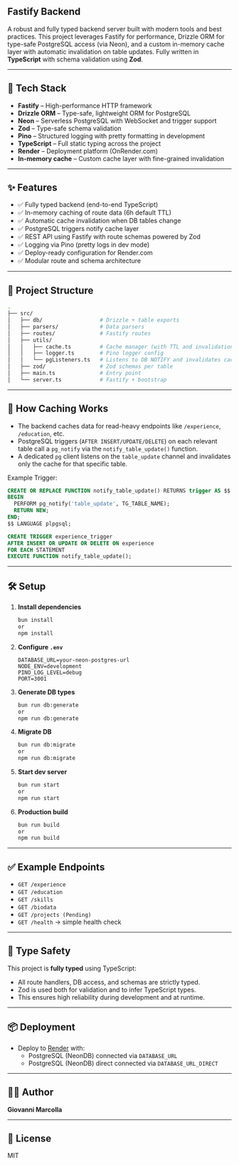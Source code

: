 ## Fastify Backend

A robust and fully typed backend server built with modern tools and best practices. This project leverages Fastify for performance, Drizzle ORM for type-safe PostgreSQL access (via Neon), and a custom in-memory cache layer with automatic invalidation on table updates. Fully written in **TypeScript** with schema validation using **Zod**.

---

## 🚀 Tech Stack

- **Fastify** – High-performance HTTP framework
- **Drizzle ORM** – Type-safe, lightweight ORM for PostgreSQL
- **Neon** – Serverless PostgreSQL with WebSocket and trigger support
- **Zod** – Type-safe schema validation
- **Pino** – Structured logging with pretty formatting in development
- **TypeScript** – Full static typing across the project
- **Render** – Deployment platform (OnRender.com)
- **In-memory cache** – Custom cache layer with fine-grained invalidation

---

## ✨ Features

- ✅ Fully typed backend (end-to-end TypeScript)
- ✅ In-memory caching of route data (6h default TTL)
- ✅ Automatic cache invalidation when DB tables change
- ✅ PostgreSQL triggers notify cache layer
- ✅ REST API using Fastify with route schemas powered by Zod
- ✅ Logging via Pino (pretty logs in dev mode)
- ✅ Deploy-ready configuration for Render.com
- ✅ Modular route and schema architecture

---

## 📁 Project Structure

```bash
.
├── src/
│   ├── db/                  # Drizzle + table exports
│   ├── parsers/             # Data parsers 
│   ├── routes/              # Fastify routes
│   ├── utils/
│   │   ├── cache.ts         # Cache manager (with TTL and invalidation)
│   │   ├── logger.ts        # Pino logger config
│   │   └── pgListeners.ts   # Listens to DB NOTIFY and invalidates cache
│   ├── zod/                 # Zod schemas per table
│   ├── main.ts              # Entry point
│   └── server.ts            # Fastify + bootstrap
```

---

## 🧠 How Caching Works

- The backend caches data for read-heavy endpoints like `/experience`, `/education`, etc.
- PostgreSQL triggers (`AFTER INSERT/UPDATE/DELETE`) on each relevant table call a `pg_notify` via the `notify_table_update()` function.
- A dedicated `pg` client listens on the `table_update` channel and invalidates only the cache for that specific table.

Example Trigger:

```sql
CREATE OR REPLACE FUNCTION notify_table_update() RETURNS trigger AS $$
BEGIN
  PERFORM pg_notify('table_update', TG_TABLE_NAME);
  RETURN NEW;
END;
$$ LANGUAGE plpgsql;

CREATE TRIGGER experience_trigger
AFTER INSERT OR UPDATE OR DELETE ON experience
FOR EACH STATEMENT
EXECUTE FUNCTION notify_table_update();
```

---

## 🛠 Setup

1. **Install dependencies**  
   ```bash
   bun install
   or
   npm install
   ```

2. **Configure `.env`**

   ```env
   DATABASE_URL=your-neon-postgres-url
   NODE_ENV=development
   PINO_LOG_LEVEL=debug
   PORT=3001
   ```

3. **Generate DB types**  
   ```bash
   bun run db:generate
   or
   npm run db:generate
   ```

4. **Migrate DB**  
   ```bash
   bun run db:migrate
   or
   npm run db:migrate
   ```

5. **Start dev server**
   ```bash
   bun run start
   or
   npm run start
   ```

6. **Production build**
   ```bash
   bun run build
   or
   npm run build
   ```

---

## ✅ Example Endpoints

- `GET /experience`
- `GET /education`
- `GET /skills`
- `GET /biodata`
- `GET /projects (Pending)`
- `GET /health` → simple health check

---

## 🧪 Type Safety

This project is **fully typed** using TypeScript:
- All route handlers, DB access, and schemas are strictly typed.
- Zod is used both for validation and to infer TypeScript types.
- This ensures high reliability during development and at runtime.

---

## 📦 Deployment

- Deploy to [Render](https://render.com) with:
  - PostgreSQL (NeonDB) connected via `DATABASE_URL`
  - PostgreSQL (NeonDB) direct connected via `DATABASE_URL_DIRECT`

---

## 👨‍💻 Author

**Giovanni Marcolla**

---

## 📜 License

MIT
